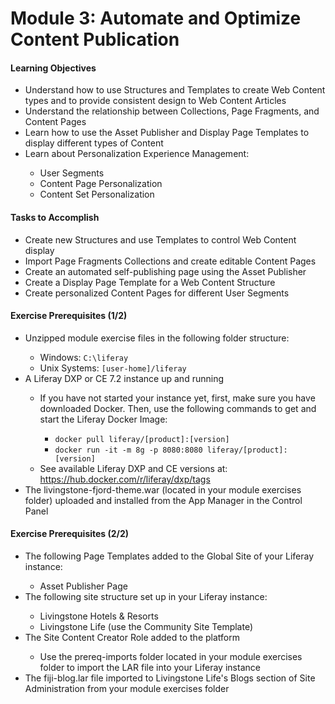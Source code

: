 # Module 3: Automate and Optimize Content Publication

<div class="ahead">
<h4>Learning Objectives</h4>

<ul>
    <li>Understand how to use Structures and Templates to create Web Content types and to provide consistent design to Web Content Articles</li>
    <li>Understand the relationship between Collections, Page Fragments, and Content Pages</li>
    <li>Learn how to use the Asset Publisher and Display Page Templates to display different types of Content</li>
    <li>Learn about Personalization Experience Management:</li>
    <ul>
        <li>User Segments</li>
        <li>Content Page Personalization</li>
        <li>Content Set Personalization</li>
    </ul>
</ul>

<h4>Tasks to Accomplish</h4>
<ul>
    <li>Create new Structures and use Templates to control Web Content display</li>
    <li>Import Page Fragments Collections and create editable Content Pages</li>
    <li>Create an automated self-publishing page using the Asset Publisher</li>
    <li>Create a Display Page Template for a Web Content Structure</li>
    <li>Create personalized Content Pages for different User Segments</li>
</ul>

<h4>Exercise Prerequisites (1/2)</h4>
<ul>
    <li>Unzipped module exercise files in the following folder structure:</li>
    <ul>    
        <li>Windows: <code>C:\liferay</code></li>
        <li>Unix Systems: <code>[user-home]/liferay</code></li>
    </ul>
    <li>A Liferay DXP or CE 7.2 instance up and running</li>
        <ul>    
        <li>If you have not started your instance yet, first, make sure you have downloaded Docker. Then, use the following commands to get and start the Liferay Docker Image:</li>
        <ul>
            <li><code>docker pull liferay/[product]:[version]</code></li>
            <li><code>docker run -it -m 8g -p 8080:8080 liferay/[product]:[version]</code></li>
        </ul>
    <li> See available Liferay DXP and CE versions at: <a href="https://hub.docker.com/r/liferay/dxp/tags">https://hub.docker.com/r/liferay/dxp/tags</a>
    </ul>
    <li>The livingstone-fjord-theme.war (located in your module exercises folder) uploaded and installed from the App Manager in the Control Panel</li>
</ul>
</div>

<div class="ahead">
<h4>Exercise Prerequisites (2/2)</h4>
<ul>
    <li>The following Page Templates added to the Global Site of your Liferay instance:</li>
    <ul>
        <li>Asset Publisher Page</li>
    </ul>
    <li>The following site structure set up in your Liferay instance:</li>
    <ul>
        <li>Livingstone Hotels & Resorts</li>
        <li>Livingstone Life (use the Community Site Template)</li>
    </ul>
    <li>The Site Content Creator Role added to the platform</li>
    <ul>
        <li>Use the prereq-imports folder located in your module exercises folder to import the LAR file into your Liferay instance</li>
    </ul>
    <li>The fiji-blog.lar file imported to Livingstone Life's Blogs section of Site Administration from your module exercises folder</li>
</ul>
</div>
